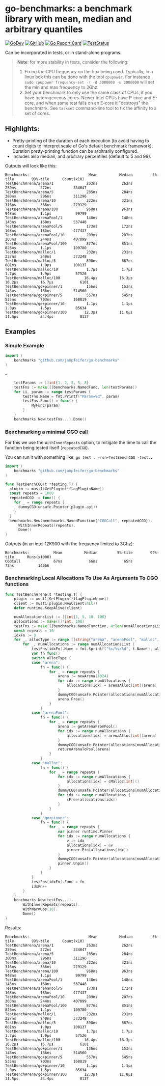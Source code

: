 # go-benchmarks: a benchmark library with mean, median and arbitrary quantiles

[![GoDev](https://img.shields.io/badge/go.dev-reference-007d9c?logo=go&logoColor=white)](https://pkg.go.dev/github.com/janpfeifer/go-benchmarks)
[![GitHub](https://img.shields.io/github/license/janpfeifer/go-benchmarks)](https://github.com/Kwynto/gosession/blob/master/LICENSE)
[![Go Report Card](https://goreportcard.com/badge/github.com/janpfeifer/go-benchmarks)](https://goreportcard.com/report/github.com/janpfeifer/go-benchmarks)
[![TestStatus](https://github.com/janpfeifer/go-benchmarks/actions/workflows/go.yaml/badge.svg)](https://github.com/janpfeifer/go-benchmarks/actions/workflows/go.yaml)

Can be incorporated in tests, or in stand-alone programs.

> **Note**: for more stability in tests, consider the following:
> 1. Fixing the CPU frequency on the box being used. Typically, in a linux box this can be done with the tool `cpupower`.
>    For instance `sudo cpupower frequency-set -r -d 3000000 -u 3000000` will set the min and max frequency to 3Ghz.
> 2. Set your benchmark to only use the same class of CPUs, if you have heterogeneous cores. Newer Intel CPUs have P-core and E-core,
>    and when some test falls on an E-core it "destroys" the benchmark. See `taskset` command-line tool to fix the affinity to a
>    set of cores.

## Highlights:

* Pretty-printing of the duration of each execution (to avoid having to count
  digits to interpret scale of Go's default benchmark framework).
  Duration pretty-printing function can be arbitrarily configured.
* Includes also median, and arbitrary percentiles (default to 5 and 99).

Outputs will look like this:

```
Benchmarks:                           Mean          Median         5%-tile        99%-tile      Count(x10)
TestBenchArena/arena/1               263ns           262ns           259ns           272ns          334047
TestBenchArena/arena/5               285ns           284ns           280ns           296ns          311296
TestBenchArena/arena/10              322ns           321ns           316ns           366ns          279129
TestBenchArena/arena/100             968ns           963ns           948ns           1.1µs           99799                                              
TestBenchArena/arenaPool/1           148ns           148ns           143ns           160ns          537448
TestBenchArena/arenaPool/5           173ns           172ns           168ns           185ns          477437
TestBenchArena/arenaPool/10          209ns           207ns           203ns           244ns          407099
TestBenchArena/arenaPool/100         877ns           851ns           826ns           1.1µs          109780
TestBenchArena/malloc/1              232ns           231ns           227ns           240ns          373248
TestBenchArena/malloc/5              890ns           887ns           881ns           1.0µs          108137
TestBenchArena/malloc/10             1.7µs           1.7µs           1.7µs           1.9µs           57526
TestBenchArena/malloc/100           16.4µs          16.3µs          16.2µs          16.7µs            6101
TestBenchArena/go+pinner/1           156ns           153ns           146ns           186ns          514560
TestBenchArena/go+pinner/5           557ns           545ns           535ns           703ns          168819
TestBenchArena/go+pinner/10          1.1µs           1.1µs           1.0µs           1.5µs           85634
TestBenchArena/go+pinner/100        12.3µs          11.8µs          11.5µs          34.4µs            8137
```

## Examples

### Simple Example

```go
import (
    benchmarks "github.com/janpfeifer/go-benchmarks"
)

…

	testParams := []int{1, 2, 3, 5, 8}
	testFns := make([]benchmarks.NamedFunc, len(testParams))
	for ii, param := range testParams {
		testFns.Name = fmt.Printf("Param=%d", param)
		testFns.Func() = func() {
			MyFunc(param)
		}
	}
	benchmarks.New(testFns...).Done()
```


### Benchmarking a minimal CGO call

For this we use the `WithInnerRepeats` option, to mitigate the time to call the function being tested itself
(`repeatedCGO`).

You can run it with something like: `go test . -run=TestBenchCGO -test.v`

```go
import (
    benchmarks "github.com/janpfeifer/go-benchmarks"
)

func TestBenchCGO(t *testing.T) {
  plugin := must1(GetPlugin(*flagPluginName))
  const repeats = 1000
  repeatedCGO := func() {
    for _ = range repeats {
      dummyCGO(unsafe.Pointer(plugin.api))
    }
  }
  benchmarks.New(benchmarks.NamedFunction{"CGOCall", repeatedCGO}).
      WithInnerRepeats(repeats).
	  Done()
}
```

Outputs (in an intel 12K900 with the frequency limited to 3Ghz):

```
Benchmarks:           Mean          Median         5%-tile        99%-tile      Runs(x1000)
CGOCall               67ns            66ns            65ns            72ns           14666
```

### Benchmarking Local Allocations To Use As Arguments To CGO functions

```go
func TestBenchArena(t *testing.T) {
	plugin := must1(GetPlugin(*flagPluginName))
	client := must1(plugin.NewClient(nil))
	defer runtime.KeepAlive(client)

	numAllocationsList := []int{1, 5, 10, 100}
	allocations := make([]*int, 100)
	testFns := make([]benchmarks.NamedFunction, 4*len(numAllocationsList))
	const repeats = 10
	idxFn := 0
	for _, allocType := range []string{"arena", "arenaPool", "malloc", "go+pinner"} {
		for _, numAllocations := range numAllocationsList {
			testFns[idxFn].Name = fmt.Sprintf("%s/%s/%d", t.Name(), allocType, numAllocations)
			var fn func()
			switch allocType {
			case "arena":
				fn = func() {
					for _ = range repeats {
						arena := newArena(1024)
						for idx := range numAllocations {
							allocations[idx] = arenaAlloc[int](arena)
						}
						dummyCGO(unsafe.Pointer(allocations[numAllocations-1]))
						arena.Free()
					}
				}
			case "arenaPool":
				fn = func() {
					for _ = range repeats {
						arena := getArenaFromPool()
						for idx := range numAllocations {
							allocations[idx] = arenaAlloc[int](arena)
						}
						dummyCGO(unsafe.Pointer(allocations[numAllocations-1]))
						returnArenaToPool(arena)
					}
				}
			case "malloc":
				fn = func() {
					for _ = range repeats {
						for idx := range numAllocations {
							allocations[idx] = cMalloc[int]()
						}
						dummyCGO(unsafe.Pointer(allocations[numAllocations-1]))
						for idx := range numAllocations {
							cFree(allocations[idx])
						}
					}
				}
			case "go+pinner":
				fn = func() {
					for _ = range repeats {
						var pinner runtime.Pinner
						for idx := range numAllocations {
							v := idx
							allocations[idx] = &v
							pinner.Pin(allocations[idx])
						}
						dummyCGO(unsafe.Pointer(allocations[numAllocations-1]))
						pinner.Unpin()
					}
				}
			}
			testFns[idxFn].Func = fn
			idxFn++
		}
	}
	benchmarks.New(testFns...).
		WithInnerRepeats(repeats).
		WithWarmUps(10).
		Done()
}
```

Results:

```
Benchmarks:                           Mean          Median         5%-tile        99%-tile      Count(x10)
TestBenchArena/arena/1               263ns           262ns           259ns           272ns          334047
TestBenchArena/arena/5               285ns           284ns           280ns           296ns          311296
TestBenchArena/arena/10              322ns           321ns           316ns           366ns          279129
TestBenchArena/arena/100             968ns           963ns           948ns           1.1µs           99799                                              
TestBenchArena/arenaPool/1           148ns           148ns           143ns           160ns          537448
TestBenchArena/arenaPool/5           173ns           172ns           168ns           185ns          477437
TestBenchArena/arenaPool/10          209ns           207ns           203ns           244ns          407099
TestBenchArena/arenaPool/100         877ns           851ns           826ns           1.1µs          109780
TestBenchArena/malloc/1              232ns           231ns           227ns           240ns          373248
TestBenchArena/malloc/5              890ns           887ns           881ns           1.0µs          108137
TestBenchArena/malloc/10             1.7µs           1.7µs           1.7µs           1.9µs           57526
TestBenchArena/malloc/100           16.4µs          16.3µs          16.2µs          16.7µs            6101
TestBenchArena/go+pinner/1           156ns           153ns           146ns           186ns          514560
TestBenchArena/go+pinner/5           557ns           545ns           535ns           703ns          168819
TestBenchArena/go+pinner/10          1.1µs           1.1µs           1.0µs           1.5µs           85634
TestBenchArena/go+pinner/100        12.3µs          11.8µs          11.5µs          34.4µs            8137
```

